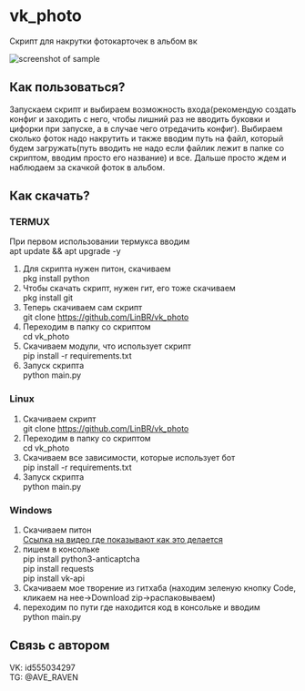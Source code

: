 # vk_photo
Скрипт для накрутки фотокарточек в альбом вк  

![screenshot of sample](https://sun9-78.userapi.com/impg/3fFqGVqtcWoOssZsWX7Pu2E0dKqY96dCyMBdEA/3VZiTrYm28I.jpg?size=630x407&quality=96&sign=332158e957417ca1f68a117ec7190a2e&type=album)  
## Как пользоваться?
Запускаем скрипт и выбираем возможность входа(рекомендую создать конфиг и заходить с него, чтобы лишний раз не вводить буковки и цифорки при запуске, а в случае чего отредачить конфиг). Выбираем сколько фоток надо накрутить и также вводим путь на файл, который будем загружать(путь вводить не надо если файлик лежит в папке со скриптом, вводим просто его название) и все. Дальше просто ждем и наблюдаем за скачкой фоток в альбом.  
## Как скачать?
### TERMUX
При первом использовании термукса вводим  
apt update && apt upgrade -y  
1. Для скрипта нужен питон, скачиваем  
pkg install python 
2. Чтобы скачать скрипт, нужен гит, его тоже скачиваем  
pkg install git
3. Теперь скачиваем сам скрипт  
git clone https://github.com/LinBR/vk_photo  
4. Переходим в папку со скриптом  
cd vk_photo
5. Скачиваем модули, что использует скрипт  
pip install -r requirements.txt
6. Запуск скрипта  
python main.py
### Linux
1. Скачиваем скрипт  
git clone https://github.com/LinBR/vk_photo
3. Переходим в папку со скриптом  
cd vk_photo
4. Скачиваем все зависимости, которые использует бот  
pip install -r requirements.txt
5. Запуск скрипта  
python main.py
### Windows
1. Скачиваем питон  
[Ссылка на видео где показывают как это делается](https://www.youtube.com/watch?v=swZA4EJnsG0&ab_channel=MRSpace)
3. пишем в консольке  
pip install python3-anticaptcha   
pip install requests  
pip install vk-api  
4. Скачиваем мое творение из гитхаба (находим зеленую кнопку Code, кликаем на нее->Download zip->распаковываем)
5. переходим по пути где находится код в консольке и вводим  
python main.py  
## Связь с автором 
VK: id555034297  
TG: @AVE_RAVEN  
